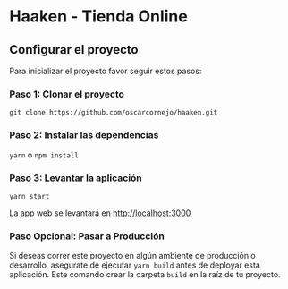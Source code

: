 # Haaken - Tienda Online

## Configurar el proyecto

Para inicializar el proyecto favor seguir estos pasos:

### Paso 1: Clonar el proyecto

`git clone https://github.com/oscarcornejo/haaken.git`

### Paso 2: Instalar las dependencias

`yarn` o `npm install`

### Paso 3: Levantar la aplicación

`yarn start` 

La app web se levantará en [http://localhost:3000](http://localhost:3000)


### Paso Opcional: Pasar a Producción

Si deseas correr este proyecto en algún ambiente de producción o desarrollo, asegurate de ejecutar `yarn build` antes de deployar esta aplicación. Este comando crear la carpeta `build` en la raíz de tu proyecto.
